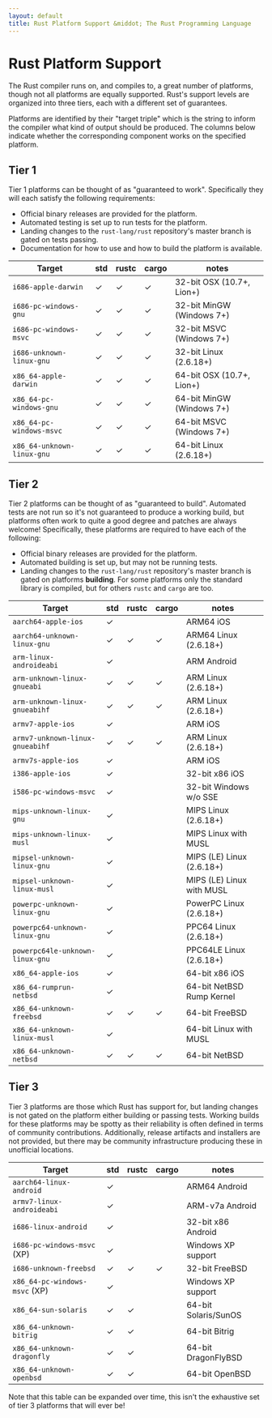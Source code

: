 ```yaml
---
layout: default
title: Rust Platform Support &middot; The Rust Programming Language
---
```


# Rust Platform Support

The Rust compiler runs on, and compiles to, a great number of platforms, though
not all platforms are equally supported. Rust's support levels are organized
into three tiers, each with a different set of guarantees.

Platforms are identified by their "target triple" which is the string to inform
the compiler what kind of output should be produced. The columns below indicate
whether the corresponding component works on the specified platform.

## Tier 1

Tier 1 platforms can be thought of as "guaranteed to work".
Specifically they will each satisfy the following requirements:

* Official binary releases are provided for the platform.
* Automated testing is set up to run tests for the platform.
* Landing changes to the `rust-lang/rust` repository's master branch is gated on
  tests passing.
* Documentation for how to use and how to build the platform is available.

|  Target                       | std |rustc|cargo| notes                      |
|-------------------------------|-----|-----|-----|----------------------------|
| `i686-apple-darwin`           |  ✓  |  ✓  |  ✓  | 32-bit OSX (10.7+, Lion+)  |
| `i686-pc-windows-gnu`         |  ✓  |  ✓  |  ✓  | 32-bit MinGW (Windows 7+)  |
| `i686-pc-windows-msvc`        |  ✓  |  ✓  |  ✓  | 32-bit MSVC (Windows 7+)   |
| `i686-unknown-linux-gnu`      |  ✓  |  ✓  |  ✓  | 32-bit Linux (2.6.18+)     |
| `x86_64-apple-darwin`         |  ✓  |  ✓  |  ✓  | 64-bit OSX (10.7+, Lion+)  |
| `x86_64-pc-windows-gnu`       |  ✓  |  ✓  |  ✓  | 64-bit MinGW (Windows 7+)  |
| `x86_64-pc-windows-msvc`      |  ✓  |  ✓  |  ✓  | 64-bit MSVC (Windows 7+)   |
| `x86_64-unknown-linux-gnu`    |  ✓  |  ✓  |  ✓  | 64-bit Linux (2.6.18+)     |

## Tier 2

Tier 2 platforms can be thought of as "guaranteed to build". Automated tests
are not run so it's not guaranteed to produce a working build, but platforms
often work to quite a good degree and patches are always welcome! Specifically,
these platforms are required to have each of the following:

* Official binary releases are provided for the platform.
* Automated building is set up, but may not be running tests.
* Landing changes to the `rust-lang/rust` repository's master branch is gated on
  platforms **building**. For some platforms only the standard library is
  compiled, but for others `rustc` and `cargo` are too.

|  Target                         | std |rustc|cargo| notes                      |
|---------------------------------|-----|-----|-----|----------------------------|
| `aarch64-apple-ios`             |  ✓  |     |     | ARM64 iOS                  |
| `aarch64-unknown-linux-gnu`     |  ✓  |  ✓  |  ✓  | ARM64 Linux (2.6.18+)      |
| `arm-linux-androideabi`         |  ✓  |     |     | ARM Android                |
| `arm-unknown-linux-gnueabi`     |  ✓  |  ✓  |  ✓  | ARM Linux (2.6.18+)        |
| `arm-unknown-linux-gnueabihf`   |  ✓  |  ✓  |  ✓  | ARM Linux (2.6.18+)        |
| `armv7-apple-ios`               |  ✓  |     |     | ARM iOS                    |
| `armv7-unknown-linux-gnueabihf` |  ✓  |  ✓  |  ✓  | ARM Linux (2.6.18+)        |
| `armv7s-apple-ios`              |  ✓  |     |     | ARM iOS                    |
| `i386-apple-ios`                |  ✓  |     |     | 32-bit x86 iOS             |
| `i586-pc-windows-msvc`          |  ✓  |     |     | 32-bit Windows w/o SSE     |
| `mips-unknown-linux-gnu`        |  ✓  |     |     | MIPS Linux (2.6.18+)       |
| `mips-unknown-linux-musl`       |  ✓  |     |     | MIPS Linux with MUSL       |
| `mipsel-unknown-linux-gnu`      |  ✓  |     |     | MIPS (LE) Linux (2.6.18+)  |
| `mipsel-unknown-linux-musl`     |  ✓  |     |     | MIPS (LE) Linux with MUSL  |
| `powerpc-unknown-linux-gnu`     |  ✓  |     |     | PowerPC Linux (2.6.18+)    |
| `powerpc64-unknown-linux-gnu`   |  ✓  |     |     | PPC64 Linux (2.6.18+)      |
| `powerpc64le-unknown-linux-gnu` |  ✓  |     |     | PPC64LE Linux (2.6.18+)    |
| `x86_64-apple-ios`              |  ✓  |     |     | 64-bit x86 iOS             |
| `x86_64-rumprun-netbsd`         |  ✓  |     |     | 64-bit NetBSD Rump Kernel  |
| `x86_64-unknown-freebsd`        |  ✓  |  ✓  |  ✓  | 64-bit FreeBSD             |
| `x86_64-unknown-linux-musl`     |  ✓  |     |     | 64-bit Linux with MUSL     |
| `x86_64-unknown-netbsd`         |  ✓  |  ✓  |  ✓  | 64-bit NetBSD              |

## Tier 3

Tier 3 platforms are those which Rust has support for, but landing changes is
not gated on the platform either building or passing tests. Working builds for
these platforms may be spotty as their reliability is often defined in terms of
community contributions. Additionally, release artifacts and installers are not
provided, but there may be community infrastructure producing these in
unofficial locations.

|  Target                       | std |rustc|cargo| notes                      |
|-------------------------------|-----|-----|-----|----------------------------|
| `aarch64-linux-android`       |  ✓  |     |     | ARM64 Android              |
| `armv7-linux-androideabi`     |  ✓  |     |     | ARM-v7a Android            |
| `i686-linux-android`          |  ✓  |     |     | 32-bit x86 Android         |
| `i686-pc-windows-msvc` (XP)   |  ✓  |     |     | Windows XP support         |
| `i686-unknown-freebsd`        |  ✓  |  ✓  |  ✓  | 32-bit FreeBSD             |
| `x86_64-pc-windows-msvc` (XP) |  ✓  |     |     | Windows XP support         |
| `x86_64-sun-solaris`          |  ✓  |  ✓  |     | 64-bit Solaris/SunOS       |
| `x86_64-unknown-bitrig`       |  ✓  |  ✓  |     | 64-bit Bitrig              |
| `x86_64-unknown-dragonfly`    |  ✓  |  ✓  |     | 64-bit DragonFlyBSD        |
| `x86_64-unknown-openbsd`      |  ✓  |  ✓  |     | 64-bit OpenBSD             |

Note that this table can be expanded over time, this isn't the exhaustive set of
tier 3 platforms that will ever be!


